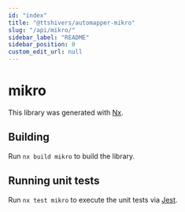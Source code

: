 ```yaml
---
id: "index"
title: "@ttshivers/automapper-mikro"
slug: "/api/mikro/"
sidebar_label: "README"
sidebar_position: 0
custom_edit_url: null
---
```


# mikro

This library was generated with [Nx](https://nx.dev).

## Building

Run `nx build mikro` to build the library.

## Running unit tests

Run `nx test mikro` to execute the unit tests via [Jest](https://jestjs.io).
